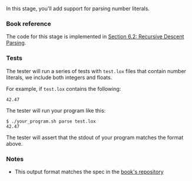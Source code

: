 In this stage, you'll add support for parsing number literals.

### Book reference

The code for this stage is implemented in [Section 6.2: Recursive Descent Parsing](https://craftinginterpreters.com/parsing-expressions.html#recursive-descent-parsing).

### Tests

The tester will run a series of tests with `test.lox` files that contain number literals, we include both integers and floats.

For example, if `test.lox` contains the following:

```
42.47
```

The tester will run your program like this:

```
$ ./your_program.sh parse test.lox
42.47
```

The tester will assert that the stdout of your program matches the format above.

### Notes

- This output format matches the spec in the [book's repository](https://github.com/munificent/craftinginterpreters/blob/01e6f5b8f3e5dfa65674c2f9cf4700d73ab41cf8/test/expressions/parse.lox)
